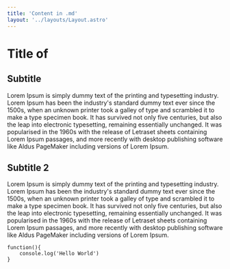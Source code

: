 ```yaml
---
title: 'Content in .md'
layout: '../layouts/Layout.astro'
---
```


# Title of 


## Subtitle

Lorem Ipsum is simply dummy text of the printing and typesetting industry. Lorem Ipsum has been the industry's standard
dummy text ever since the 1500s, when an unknown printer took a galley of type and scrambled it to make a type specimen
book. It has survived not only five centuries, but also the leap into electronic typesetting, remaining essentially
unchanged. It was popularised in the 1960s with the release of Letraset sheets containing Lorem Ipsum passages, and more
recently with desktop publishing software like Aldus PageMaker including versions of Lorem Ipsum.

## Subtitle 2

Lorem Ipsum is simply dummy text of the printing and typesetting industry. Lorem Ipsum has been the industry's standard
dummy text ever since the 1500s, when an unknown printer took a galley of type and scrambled it to make a type specimen
book. It has survived not only five centuries, but also the leap into electronic typesetting, remaining essentially
unchanged. It was popularised in the 1960s with the release of Letraset sheets containing Lorem Ipsum passages, and more
recently with desktop publishing software like Aldus PageMaker including versions of Lorem Ipsum.

```
function(){
    console.log('Hello World')
}
```